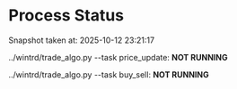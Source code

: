 # Process Status

Snapshot taken at: 2025-10-12 23:21:17

../wintrd/trade_algo.py --task price_update: **NOT RUNNING**

../wintrd/trade_algo.py --task buy_sell: **NOT RUNNING**

